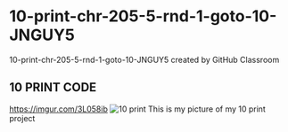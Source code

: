 # 10-print-chr-205-5-rnd-1-goto-10-JNGUY5
10-print-chr-205-5-rnd-1-goto-10-JNGUY5 created by GitHub Classroom

## 10 PRINT CODE
https://imgur.com/3L058ib
![10 print](https://imgur.com/3L058ib.png)
This is my picture of my 10 print project 
